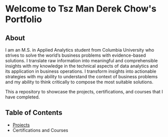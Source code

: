 # Welcome to Tsz Man Derek Chow's Portfolio
## About
I am an M.S. in Applied Analytics student from Columbia University who strives to solve the world’s business problems with evidence-based solutions. I translate raw information into meaningful and comprehensible insights with my knowledge in the technical aspects of data analytics and its application in business operations. I transform insights into actionable strategies with my ability to understand the context of business problems and my ability to think critically to compose the most suitable solutions.

This a repository to showcase the projects, certifications, and courses that I have completed.

## Table of Contents
- [Projects](https://github.com/Tsz-Man-Derek-Chow/Tsz-Man-Derek-Chow/tree/main/projects)
- Certifications and Courses
